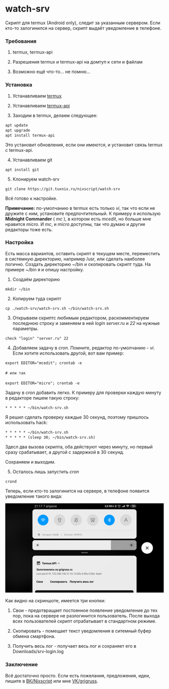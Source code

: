 # watch-srv

Скрипт для termux (Android only), следит за указанным сервером. Если кто-то залогинился на сервер, скрипт выдаёт уведомление в телефоне.

### Требования

1. termux, termux-api

2. Разрешения termux и termux-api на домтуп к сети и файлам

3. Возможно ещё что-то... не помню...

### Установка

1. Устанавливаем [termux](https://play.google.com/store/apps/details?id=com.termux)

2. Устанавливаем [termux-api](https://play.google.com/store/apps/details?id=com.termux.api)

3. Заходим в termux, делаем следующее:

```
apt update
apt upgrade
apt install termux-api
```

Это установит обновления, если они имеются, и установит связь termux с termux-api.

4. Устанавливаем git

```
apt install git
```

5. Клонируем watch-srv

```
git clone https://git.tuxnix.ru/nixscript/watch-srv
```

Всё готово к настройке.

**Примечание:** по-умолчанию в termux есть только *vi*,
так что если не дружите с ним, установите предпочтительный.
К примеру я использую **Midnight Commander** ( *mc* ),
в котором есть *mcedit*, но больше мне нравится *micro*.
И *mc*, и *micro* доступны, так что думаю и другие
редакторы тоже есть.

### Настройка

Есть масса вариантов, оставить скрипт в текущем месте,
переместить в системную директорию, например /usr, или
сделать наиболее логично. Создать директорию ~/bin и
скопировать скрипт туда. На примере ~/bin я и опишу
настройку.

1. Создаём директорию

```
mkdir ~/bin
```

2. Копируем туда скрипт

```
cp ./watch-srv/watch-srv.sh ~/bin/watch-srv.sh
```

3. Открываем скриптс любимым редактором, раскомментируем
последнюю строку и заменяем в ней *login* *server.ru* и
*22* на нужные параметры.

```
check "login" "server.ru" 22
```

4. Добавляем задачу в *cron*. Помните, редактор
по-умолчанию - *vi*. Если хотите использовать другой,
вот вам пример:

```
export EDITOR="mcedit"; crontab -e

# или так

export EDITOR="micro"; crontab -e
```

Задачу в *cron* добавить легко. К примеру для проверки
каждую минуту в редакторе пишем такую строку:

```
* * * * * ~/bin/watch-srv.sh
```

Я решил сделать проверку каждые 30 секунд, поэтому
пришлось использовать hack:

```
* * * * * ~/bin/watch-srv.sh
* * * * * (sleep 30; ~/bin/watch-srv.sh)
```

Здесл два вызова скрипта, оба действуют через минуту,
но первый сразу срабатывает, а другой с задержкой в
30 секунд.

Сохраняем и выходим.

5. Осталось лишь запустить *cron*

```
crond
```

Теперь, если кто-то залогинится на сервере, в
телефоне появится уведомление такого вида:

![ScreenShot](./screenshot.png)

Как видно на скриншоте, имеется три кнопки:

1. Свои - предотвращает постоянное появление
уведомление до тех пор, пока на сервере не
разлогинится пользователь. После выхода всех
пользователей скрипт отрабатывает в стандартном
режиме.

2. Скопировать - помещает текст уведомления в
ситемный буфер обмена смартфона.

3. Получить весь лог - получает весь лог и
сохраняет его в Downloads/srv-login.log

### Заключение

Всё достаточно просто. Если есть пожелания,
предложения, идеи, пишите в [ВК/Nixscript](https://vk.com/nixscript)
или мне [VK/grigruss](https://vk.com/grigruss).

